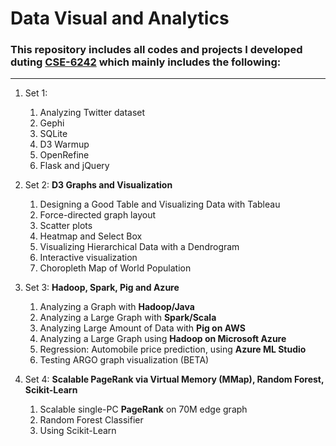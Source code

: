 # Data Visual and Analytics
### This repository includes all codes and projects I developed duting [CSE-6242](http://poloclub.gatech.edu/cse6242/2018spring/) which mainly includes the following:

----------

1. Set 1:
	1. Analyzing Twitter dataset
	1. Gephi
	1. SQLite
	1. D3 Warmup
	1. OpenRefine
	1. Flask and jQuery



1. Set 2: **D3 Graphs and Visualization**
	1. Designing a Good Table and Visualizing Data with Tableau
	1. Force-directed graph layout
	1. Scatter plots
	1. Heatmap and Select Box
	1. Visualizing Hierarchical Data with a Dendrogram
	1. Interactive visualization
	1. Choropleth Map of World Population



1. Set 3: **Hadoop, Spark, Pig and Azure**
	1. Analyzing a Graph with **Hadoop/Java**
	1. Analyzing a Large Graph with **Spark/Scala**
	1. Analyzing Large Amount of Data with **Pig on AWS**
	1. Analyzing a Large Graph using **Hadoop on Microsoft Azure**
	1. Regression: Automobile price prediction, using **Azure ML Studio**
	1. Testing ARGO graph visualization (BETA)



1. Set 4: **Scalable PageRank via Virtual Memory (MMap), Random Forest, Scikit-Learn**
	1. Scalable single-PC **PageRank** on 70M edge graph
	1. Random Forest Classifier
	1. Using Scikit-Learn